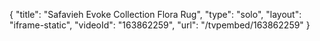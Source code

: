 {
    "title": "Safavieh Evoke Collection Flora Rug",
    "type": "solo",
    "layout": "iframe-static",
    "videoId": "163862259",
    "url": "\/tvpembed\/163862259"
}